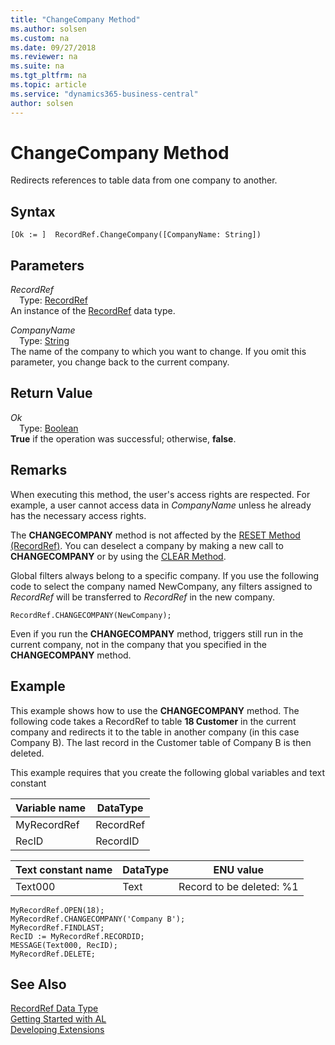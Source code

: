 ```yaml
---
title: "ChangeCompany Method"
ms.author: solsen
ms.custom: na
ms.date: 09/27/2018
ms.reviewer: na
ms.suite: na
ms.tgt_pltfrm: na
ms.topic: article
ms.service: "dynamics365-business-central"
author: solsen
---
```

[//]: # (START>DO_NOT_EDIT)
[//]: # (IMPORTANT:Do not edit any of the content between here and the END>DO_NOT_EDIT.)
[//]: # (Any modifications should be made in the .resx files in the ModernDev repo.)
# ChangeCompany Method
Redirects references to table data from one company to another.

## Syntax
```
[Ok := ]  RecordRef.ChangeCompany([CompanyName: String])
```
## Parameters
*RecordRef*  
&emsp;Type: [RecordRef](recordref-data-type.md)  
An instance of the [RecordRef](recordref-data-type.md) data type.  

*CompanyName*  
&emsp;Type: [String](string-data-type.md)  
The name of the company to which you want to change. If you omit this parameter, you change back to the current company.
          


## Return Value
*Ok*  
&emsp;Type: [Boolean](boolean-data-type.md)  
**True** if the operation was successful; otherwise, **false**.  
  


[//]: # (IMPORTANT: END>DO_NOT_EDIT)

## Remarks  
 When executing this method, the user's access rights are respected. For example, a user cannot access data in *CompanyName* unless he already has the necessary access rights.  

 The **CHANGECOMPANY** method is not affected by the [RESET Method \(RecordRef\)](devenv-RESET-Method-RecordRef.md). You can deselect a company by making a new call to **CHANGECOMPANY** or by using the [CLEAR Method](devenv-CLEAR-Method.md).  

 Global filters always belong to a specific company. If you use the following code to select the company named NewCompany, any filters assigned to *RecordRef* will be transferred to *RecordRef* in the new company.  

```  
RecordRef.CHANGECOMPANY(NewCompany);  
```  

 Even if you run the **CHANGECOMPANY** method, triggers still run in the current company, not in the company that you specified in the **CHANGECOMPANY** method.  

## Example  
 This example shows how to use the **CHANGECOMPANY** method. The following code takes a RecordRef to table **18 Customer** in the current company and redirects it to the table in another company \(in this case Company B\). The last record in the Customer table of Company B is then deleted.  

 This example requires that you create the following global variables and text constant  

|Variable name|DataType|  
|-------------------|--------------|  
|MyRecordRef|RecordRef|  
|RecID|RecordID|  

|Text constant name|DataType|ENU value|  
|------------------------|--------------|---------------|  
|Text000|Text|Record to be deleted: %1|  

```  
MyRecordRef.OPEN(18);  
MyRecordRef.CHANGECOMPANY('Company B');  
MyRecordRef.FINDLAST;  
RecID := MyRecordRef.RECORDID;  
MESSAGE(Text000, RecID);  
MyRecordRef.DELETE;  
```  

## See Also
[RecordRef Data Type](recordref-data-type.md)  
[Getting Started with AL](../devenv-get-started.md)  
[Developing Extensions](../devenv-dev-overview.md)